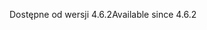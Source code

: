 <span data-ttu-id="1c291-101">Dostępne od wersji 4.6.2</span><span class="sxs-lookup"><span data-stu-id="1c291-101">Available since 4.6.2</span></span>